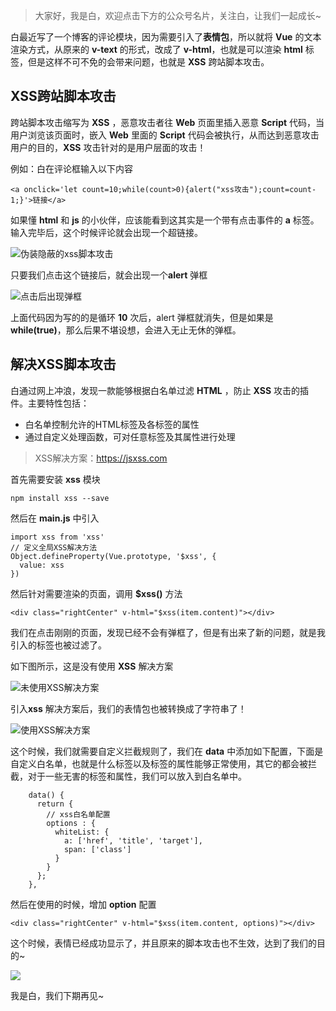 > 大家好，我是白，欢迎点击下方的公众号名片，关注白，让我们一起成长~

白最近写了一个博客的评论模块，因为需要引入了**表情包**，所以就将 **Vue** 的文本渲染方式，从原来的 **v-text** 的形式，改成了 **v-html**，也就是可以渲染 **html** 标签，但是这样不可不免的会带来问题，也就是 **XSS** 跨站脚本攻击。

## XSS跨站脚本攻击

跨站脚本攻击缩写为 **XSS** ，恶意攻击者往 **Web** 页面里插入恶意 **Script** 代码，当用户浏览该页面时，嵌入 **Web** 里面的 **Script** 代码会被执行，从而达到恶意攻击用户的目的，**XSS** 攻击针对的是用户层面的攻击！

例如：白在评论框输入以下内容

```
<a onclick='let count=10;while(count>0){alert("xss攻击");count=count-1;}'>链接</a>
```

如果懂 **html** 和 **js** 的小伙伴，应该能看到这其实是一个带有点击事件的 **a** 标签。输入完毕后，这个时候评论就会出现一个超链接。

![伪装隐蔽的xss脚本攻击](https://cdn.losey.top/blog/image-20200430090311752.png)

只要我们点击这个链接后，就会出现一个**alert** 弹框

![点击后出现弹框](https://cdn.losey.top/blog/image-20200430090351946.png)

上面代码因为写的的是循环 **10** 次后，alert 弹框就消失，但是如果是 **while(true)**，那么后果不堪设想，会进入无止无休的弹框。

## 解决XSS脚本攻击

白通过网上冲浪，发现一款能够根据白名单过滤 **HTML** ，防止 **XSS** 攻击的插件。主要特性包括：

- 白名单控制允许的HTML标签及各标签的属性
- 通过自定义处理函数，可对任意标签及其属性进行处理

> XSS解决方案：https://jsxss.com

首先需要安装 **xss** 模块

```
npm install xss --save
```

然后在 **main.js** 中引入

```
import xss from 'xss'
// 定义全局XSS解决方法
Object.defineProperty(Vue.prototype, '$xss', {
  value: xss
})
```

然后针对需要渲染的页面，调用 **$xss()** 方法

```
<div class="rightCenter" v-html="$xss(item.content)"></div>
```

我们在点击刚刚的页面，发现已经不会有弹框了，但是有出来了新的问题，就是我引入的标签也被过滤了。

如下图所示，这是没有使用 **XSS** 解决方案

![未使用XSS解决方案](https://cdn.losey.top/blog/image-20200430092519608.png)

引入**xss** 解决方案后，我们的表情包也被转换成了字符串了！

![使用XSS解决方案](https://cdn.losey.top/blog/image-20200430092619240.png)

这个时候，我们就需要自定义拦截规则了，我们在 **data** 中添加如下配置，下面是自定义白名单，也就是什么标签以及标签的属性能够正常使用，其它的都会被拦截，对于一些无害的标签和属性，我们可以放入到白名单中。

```
    data() {
      return {
        // xss白名单配置
        options : {
          whiteList: {
            a: ['href', 'title', 'target'],
            span: ['class']
          }
        }
      };
    },
```

然后在使用的时候，增加 **option** 配置

```
<div class="rightCenter" v-html="$xss(item.content, options)"></div>
```

这个时候，表情已经成功显示了，并且原来的脚本攻击也不生效，达到了我们的目的~

![](https://cdn.losey.top/blog/image-20200430092858561.png)

我是白，我们下期再见~